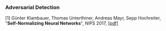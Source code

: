### Adversarial Detection
[1] Günter Klambauer, Thomas Unterthiner, Andreas Mayr, Sepp Hochreiter, "**Self-Normalizing Neural Networks**", NIPS 2017, [[pdf]](http://papers.nips.cc/paper/6698-self-normalizing-neural-networks.pdf)
